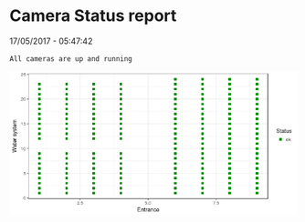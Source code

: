 Camera Status report
================
17/05/2017 - 05:47:42

    All cameras are up and running

![](camreport_files/figure-markdown_github/unnamed-chunk-2-1.png)
